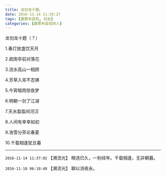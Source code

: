 ```yaml
---
title: 龙剑龙十题。
date: 2016-11-14 11:35:27
tags: [霹雳布袋戏, 剑龙]
categories: [霹雳布袋戏同人]
---
```


<p dir="ltr"  >龙剑龙十题（？）</p> 


<p dir="ltr"  >1.春灯放盏饮天月</p> 
<p dir="ltr"  >2.疏雨亭前对落花</p> 
<p dir="ltr"  >3.流水高山一相顾</p> 
<p dir="ltr"  >4.芳草入帘不忍拂</p> 
<p dir="ltr"  >5.今宵暗雨惊夜梦</p> 
<p dir="ltr"  >6.明朝一剑了江湖</p> 
<p dir="ltr"  >7.天水盈盈间河汉</p> 
<p dir="ltr"  >8.人间有幸幸如初</p> 
<p dir="ltr"  >9.浩雪分茶论春夏</p> 
<p dir="ltr"  >10.千载相逢犹旦暮</p>

<!-- more -->

---

`2016-11-14 11:37:02` 【溯流光】 暌违已久，一别经年。千载相逢，无非朝暮。

`2016-11-18 06:18:40` 【溯流光】 聊以消夜永。
